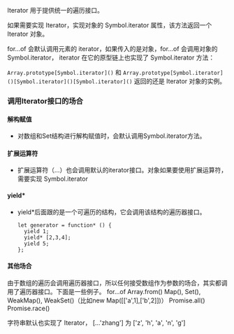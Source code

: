 Iterator 用于提供统一的遍历接口。

如果需要实现 Iterator，实现对象的 Symbol.iterator 属性，该方法返回一个 Iterator 对象。

for...of 会默认调用元素的 iterator，如果传入的是对象，for...of 会调用对象的 Symbol.iterator， iterator 在它的原型链上也实现了 Symbol.iterator 方法：

`Array.prototype[Symbol.iterator]()` 和 `Array.prototype[Symbol.iterator]()[Symbol.iterator]()[Symbol.iterator]()` 返回的还是 Iterator 对象的实例。


### 调用Iterator接口的场合

#### 解构赋值

- 对数组和Set结构进行解构赋值时，会默认调用Symbol.iterator方法。

#### 扩展运算符

- 扩展运算符（...）也会调用默认的iterator接口。对象如果要使用扩展运算符，需要实现 Symbol.iterator

#### yield*

- yield*后面跟的是一个可遍历的结构，它会调用该结构的遍历器接口。

      let generator = function* () {
        yield 1;
        yield* [2,3,4];
        yield 5;
      };

#### 其他场合

由于数组的遍历会调用遍历器接口，所以任何接受数组作为参数的场合，其实都调用了遍历器接口。下面是一些例子。
  for...of
  Array.from()
  Map(), Set(), WeakMap(), WeakSet()（比如new Map([['a',1],['b',2]])）
  Promise.all()
  Promise.race()


字符串默认也实现了 Iterator， [...'zhang'] 为 ['z', 'h', 'a', 'n', 'g']

